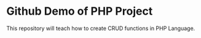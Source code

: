 <h1>Github Demo of PHP Project</h1>
<p>This repository will teach how to create CRUD functions in PHP Language.</p>
